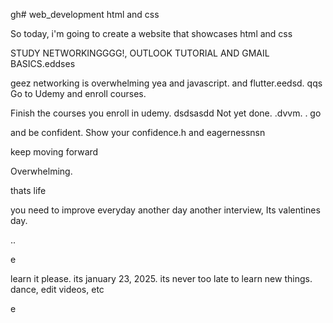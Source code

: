 gh# web_development
html and css

So today, i'm going to create a website that showcases html and css

STUDY NETWORKINGGGG!, OUTLOOK TUTORIAL AND GMAIL BASICS.eddses


geez networking is overwhelming
yea
and javascript.
and flutter.eedsd.
qqs
Go to Udemy and enroll courses.

Finish the courses you enroll in udemy.
dsdsasdd
Not yet done. .dvvm.
.
go

and be confident.
Show your confidence.h
and eagernessnsn

keep moving forward

Overwhelming.

thats life

you need to improve everyday
another day another interview, Its valentines day.

..

e










learn it please. its january 23, 2025. its never too late to learn new things.
dance, edit videos, etc

e 
